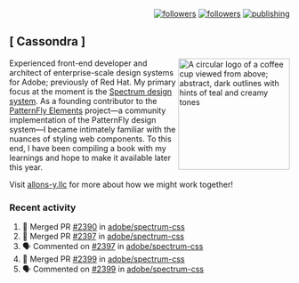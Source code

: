 <p align="right"><a rel="me" href="https://front-end.social/@castastrophe">
    <img alt="followers" title="Follow me on Mastodon" src="https://img.shields.io/mastodon/follow/109297102751309835?domain=https%3A%2F%2Ffront-end.social&label=Follow&logo=mastodon&logoColor=white&style=for-the-badge&labelColor=008080&color=006969"/></a>
  <a href="https://codepen.io/castastrophe/">
    <img alt="followers" title="Follow me on CodePen" src="https://img.shields.io/badge/16-1?color=640464&labelColor=7c007c&style=for-the-badge&logo=codepen&label=Follow"/></a>
<a href="https://castastrophe.medium.com/">
    <img alt="publishing" title="View articles on Medium" src="https://img.shields.io/badge/107-1?color=666&labelColor=444&label=subscribe&logo=medium&logoColor=white&style=for-the-badge"/></a>
</p>

## [&nbsp;Cassondra&nbsp;]

<img align="right" src="https://github-production-user-asset-6210df.s3.amazonaws.com/1840295/253016758-ba468774-1cd3-42c2-8f43-947b5eeb5edf.png" height="200" alt="A circular logo of a coffee cup viewed from above; abstract, dark outlines with hints of teal and creamy tones">

Experienced front-end developer and architect of enterprise-scale design systems for Adobe; previously of Red Hat. My primary focus at the moment is the [Spectrum design system](https://github.com/adobe/spectrum-css). As a founding contributor to the [PatternFly&nbsp;Elements](https://github.com/patternfly/patternfly-elements) project&mdash;a community implementation of the PatternFly design system&mdash;I became intimately familiar with the nuances of styling web components. To this end, I have been compiling a book with my learnings and hope to make it available later this year.

Visit [allons-y.llc](http://allons-y.llc/) for more about how we might work together!

### Recent activity

<!--START_SECTION:activity-->
1. 🎉 Merged PR [#2390](https://github.com/adobe/spectrum-css/pull/2390) in [adobe/spectrum-css](https://github.com/adobe/spectrum-css)
2. 🎉 Merged PR [#2397](https://github.com/adobe/spectrum-css/pull/2397) in [adobe/spectrum-css](https://github.com/adobe/spectrum-css)
3. 🗣 Commented on [#2397](https://github.com/adobe/spectrum-css/pull/2397#issuecomment-1875562413) in [adobe/spectrum-css](https://github.com/adobe/spectrum-css)
4. 🎉 Merged PR [#2399](https://github.com/adobe/spectrum-css/pull/2399) in [adobe/spectrum-css](https://github.com/adobe/spectrum-css)
5. 🗣 Commented on [#2399](https://github.com/adobe/spectrum-css/pull/2399#issuecomment-1875561624) in [adobe/spectrum-css](https://github.com/adobe/spectrum-css)
<!--END_SECTION:activity-->
